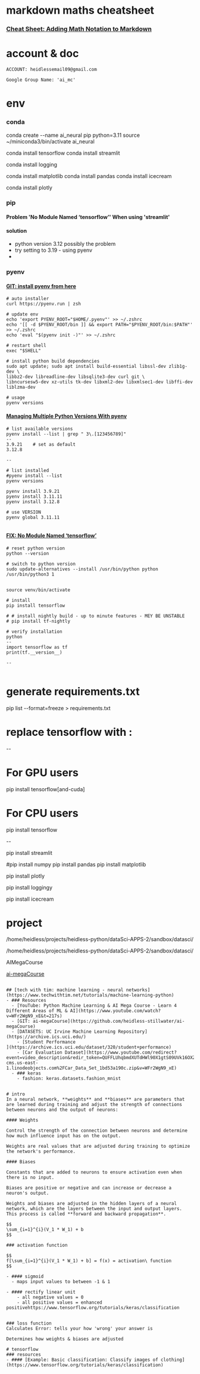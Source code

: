 # markdown maths cheatsheet
### [Cheat Sheet: Adding Math Notation to Markdown](https://www.upyesp.org/posts/makrdown-vscode-math-notation/#:~:text=Including%20Math%20Notation%20in%20Markdown&text=Inline%20math%20notation%20is%20wrapped,signs%2C%20wrapped%20inside%20triple%20backticks.)

# account & doc
```
ACCOUNT: heidlessemail09@gmail.com

Google Group Name: 'ai_mc'

```

# env

### conda
conda create --name ai_neural pip python=3.11
source ~/miniconda3/bin/activate ai_neural

conda install tensorflow
conda install streamlit

conda install logging

conda install matplotlib
conda install pandas
conda install icecream

conda install plotly

### pip
#### Problem 'No Module Named ‘tensorflow’' When using 'streamlit'
#### solution
- python version 3.12 possibly the problem
- try setting to 3.19 - using pyenv
- 
### pyenv
#### [GIT: install pyenv from here](https://github.com/pyenv/pyenv?tab=readme-ov-file#1-automatic-installer-recommended)
```
# auto installer
curl https://pyenv.run | zsh

# update env
echo 'export PYENV_ROOT="$HOME/.pyenv"' >> ~/.zshrc
echo '[[ -d $PYENV_ROOT/bin ]] && export PATH="$PYENV_ROOT/bin:$PATH"' >> ~/.zshrc
echo 'eval "$(pyenv init -)"' >> ~/.zshrc

# restart shell
exec "$SHELL"

# install python build dependencies
sudo apt update; sudo apt install build-essential libssl-dev zlib1g-dev \
libbz2-dev libreadline-dev libsqlite3-dev curl git \
libncursesw5-dev xz-utils tk-dev libxml2-dev libxmlsec1-dev libffi-dev liblzma-dev

# usage  
pyenv versions

```

#### [Managing Multiple Python Versions With pyenv](https://realpython.com/intro-to-pyenv/)
```
# list available versions
pyenv install --list | grep " 3\.[123456789]"
--
3.9.21    # set as default
3.12.8

--

# list installed
#pyenv install --list 
pyenv versions

pyenv install 3.9.21
pyenv install 3.11.11
pyenv install 3.12.8

# use VERSION
pyenv global 3.11.11


```

#### [FIX: No Module Named ‘tensorflow’](https://pyimagesearch.com/2024/07/29/no-module-named-tensorflow/)
```
# reset python version
python --version

# switch to python version
sudo update-alternatives --install /usr/bin/python python /usr/bin/python3 1


```



```
source venv/bin/activate

# install
pip install tensorflow

# # install nightly build - up to minute features - MEY BE UNSTABLE
# pip install tf-nightly

# verify installation
python
--
import tensorflow as tf
print(tf.__version__)

--


```
# generate requirements.txt
pip list --format=freeze > requirements.txt

# replace tensorflow with :
--
# For GPU users
pip install tensorflow[and-cuda]
# For CPU users
pip install tensorflow

--



pip install streamlit

#pip install numpy 
pip install pandas
pip install matplotlib

pip install plotly   

pip install loggingy

pip install icecream


# project

/home/heidless/projects/heidless-python/dataSci-APPS-2/sandbox/datasci/

/home/heidless/projects/heidless-python/dataSci-APPS-2/sandbox/datasci/

AIMegaCourse

[ai-megaCourse](https://github.com/heidless-stillwater/ai-megaCourse)

```

## [tech with tim: machine learning - neural networks](https://www.techwithtim.net/tutorials/machine-learning-python)
- ### Resources
  - [YouTube: Python Machine Learning & AI Mega Course - Learn 4 Different Areas of ML & AI](https://www.youtube.com/watch?v=WFr2WgN9_xE&t=217s)
  - [GIT: ai-megaCourse](https://github.com/heidless-stillwater/ai-megaCourse)
  - [DATASETS: UC Irvine Machine Learning Repository](https://archive.ics.uci.edu/)
    - [Student Performance
](https://archive.ics.uci.edu/dataset/320/student+performance)
    - [Car Evaluation Dataset](https://www.youtube.com/redirect?event=video_description&redir_token=QUFFLUhqbmdXUTdHWl90X1gtS09UVk16OXZCazdIaU1jd3xBQ3Jtc0tsZUQxeFBaR0pqRDdMNzMwWHBnOHdSay1rT2lkUE56SnYxbXE0eTdVYVVnOWE1NG50OGpIcmJZdzNZRkFiTGlsbzVCOTNOOUZSUEhkWW9vTk1HN2U4ZUZ0VloyOGJKM1V6bUdmbDRTQU5QVlZOaWV2TQ&q=https%3A%2F%2Fdev-cms.us-east-1.linodeobjects.com%2FCar_Data_Set_1bd53a190c.zip&v=WFr2WgN9_xE)
  - ### keras
    - fashion: keras.datasets.fashion_mnist


# intro
In a neural network, **weights** and **biases** are parameters that are learned during training and adjust the strength of connections between neurons and the output of neurons: 

#### Weights

Control the strength of the connection between neurons and determine how much influence input has on the output. 

Weights are real values that are adjusted during training to optimize the network's performance.

#### Biases

Constants that are added to neurons to ensure activation even when there is no input. 

Biases are positive or negative and can increase or decrease a neuron's output. 

Weights and biases are adjusted in the hidden layers of a neural network, which are the layers between the input and output layers. 
This process is called **forward and backward propagation**. 

$$
\sum_{i=1}^{i}(V_1 * W_1) + b
$$

### activation function

$$
f[\sum_{i=1}^{i}(V_1 * W_1) + b] = f(x) = activation\ function
$$

- #### sigmoid
  - maps input values to between -1 & 1

- #### rectify linear unit
    - all negative values = 0
    - all positive values = enhanced positivehttps://www.tensorflow.org/tutorials/keras/classification


### loss function
Calculates Error: tells your how 'wrong' your answer is

Determines how weights & biases are adjusted

# tensorflow
### resources
- #### [Example: Basic classification: Classify images of clothing](https://www.tensorflow.org/tutorials/keras/classification)

```


```